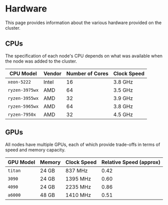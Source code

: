 # Hardware

This page provides information about the various hardware provided on the cluster.

## CPUs

The specification of each node's CPU depends on what was available when the node was added to the cluster.

| CPU Model      | Vendor | Number of Cores | Clock Speed |
|----------------|--------|-----------------|-------------|
| `xeon-5222`    | Intel  | 16              | 3.8 GHz     |
| `ryzen-3975wx` | AMD    | 64              | 3.5 GHz     |
| `ryzen-3955wx` | AMD    | 32              | 3.9 GHz     |
| `ryzen-5965wx` | AMD    | 64              | 3.8 GHz     |
| `ryzen-7950x`  | AMD    | 32              | 4.5 GHz     |

## GPUs

All nodes have multiple GPUs, each of which provide trade-offs in terms of speed and memory capacity.

| GPU Model | Memory | Clock Speed | Relative Speed (approx) |
|-----------|--------|-------------|-------------------------|
| `titan`   | 24 GB  |  837 MHz    | 0.42                    |
| `3090`    | 24 GB  | 1395 MHz    | 0.60                    |
| `4090`    | 24 GB  | 2235 MHz    | 0.86                    |
| `a6000`   | 48 GB  | 1410 MHz    | 0.51                    |
